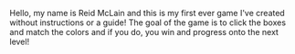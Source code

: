 Hello, my name is Reid McLain and this is my first ever game I've created without instructions or a guide!
The goal of the game is to click the boxes and match the colors and if you do, you win and progress onto the next level!